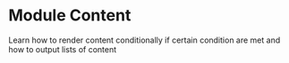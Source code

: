 # Module Content

Learn how to render content conditionally if certain condition are met and how to output lists of content
